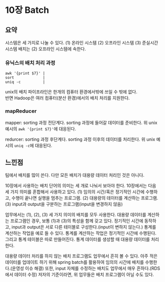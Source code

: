 # 10장 Batch

## 요약
시스템은 세 가지로 나눌 수 있다.
(1) 온라인 시스템
(2) 오프라인 시스템
(3) 준실시간 시스템
배치는 (2) 오프라인 시스템에 속한다.

### 유닉스의 배치 처리 과정
```shell script
awk '{print $7}' |
sort             |
uniq -c          |
```
unix의 배치 파이프라인은 한개의 컴퓨터 환경에서밖에 쓰일 수 밖에 없다.  
반면 Hadoop은 여러 컴퓨터(분산 환경)에서의 배치 처리를 지원한다. 

### mapReducer
mapper: 
sorting 과정 전단계다. sorting 과정에 들어갈 데이터를 준비한다.
위 unix 예시의 `awk '{print $7}'`에 대응된다.  

redurcer:
sorting 과정 후단계다. sorting 과정 이후의 데이터를 처리한다.
위 unix 예시의 `uniq -c`에 대응된다.

## 느낀점
팀에서 배치를 많이 쓴다.
다만 모든 배치가 대용량 데이터 처리인 것은 아니다.

10장에서 사용하는 배치 단어의 의미는 세 개로 나눠서 보아야 한다.
10장에서는 다음 세 가지 의미를 혼합해서 사용하고 있다.
(1) 임의의 시간/혹은 정기적인 시간에 수행하고, 수행이 끝나면 실행을 멈추는 프로그램.
(2) 대용량의 데이터를 계산하는 프로그램.
(3) input과 output을 구분하는 프로그램(input을 변경하지 않음)

업무에서는 (1), (2), (3) 세 가지 의미의 배치를 모두 사용한다.
대용량 데이터를 계산하는 프로그램인 경우, 보통 (1)과 (3)의 특성을 함께 갖고 있다.
정기적인 시간에 동작하고, input과 output은 서로 다른 테이블로 구성한다.(input이 변하지 않는다.)
통계를 계산하는 작업을 예로 들 수 있다.
통계를 계산하는 작업은 정기적인 시간에 수행된다. 그리고 통계 테이블은 따로 만들어진다. 통계 데이터를 생성할 때 대용량 데이터를 처리한다.

대용량 데이터 처리를 하지 않는 배치 프로그램도 업무에서 흔히 볼 수 있다.
아주 적은 데이터를 업데이트 하기 위해 spring batch를 활용하여 임의의 시간에 배치를 수행한다.(운영성 이슈 해결)
또한, input 자체를 수정하는 배치도 업무에서 매우 흔하다.(RDS에서 데이터 수정)
저자의 기준이라면, 위 업무들은 배치 프로그램이 아닐 수도 있다.


